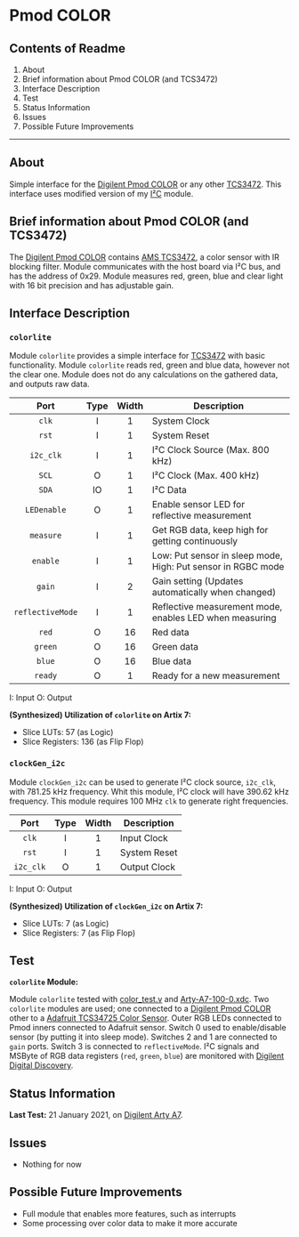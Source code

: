 # Pmod COLOR

## Contents of Readme

1. About
2. Brief information about Pmod COLOR (and TCS3472)
3. Interface Description
4. Test
5. Status Information
6. Issues
7. Possible Future Improvements

---

## About

Simple interface for the [Digilent Pmod COLOR](https://reference.digilentinc.com/reference/pmod/pmodcolor/start) or any other [TCS3472](https://ams.com/documents/20143/36005/TCS3472_DS000390_3-00.pdf/6fe47e15-e32f-7fa7-03cb-22935da44b26). This interface uses modified version of my [I²C](https://gitlab.com/suoglu/i2c) module.

## Brief information about Pmod COLOR (and TCS3472)

The [Digilent Pmod COLOR](https://reference.digilentinc.com/reference/pmod/pmodcolor/start) contains [AMS TCS3472](https://ams.com/documents/20143/36005/TCS3472_DS000390_3-00.pdf/6fe47e15-e32f-7fa7-03cb-22935da44b26), a color sensor with IR blocking filter. Module communicates with the host board via I²C bus, and has the address of 0x29. Module measures red, green, blue and clear light with 16 bit precision and has adjustable gain.

## Interface Description

### `colorlite`

Module `colorlite` provides a simple interface for [TCS3472](https://ams.com/documents/20143/36005/TCS3472_DS000390_3-00.pdf/6fe47e15-e32f-7fa7-03cb-22935da44b26) with basic functionality. Module `colorlite` reads red, green and blue data, however not the clear one. Module does not do any calculations on the gathered data, and outputs raw data.

|   Port   | Type | Width |  Description |
| :------: | :----: | :----: |  ------  |
| `clk` | I | 1 | System Clock |
| `rst` | I | 1 | System Reset |
| `i2c_clk` | I | 1 | I²C Clock Source (Max. 800 kHz) |
| `SCL` | O | 1 | I²C Clock (Max. 400 kHz) |
| `SDA` | IO | 1 | I²C Data |
| `LEDenable` | O | 1 | Enable sensor LED for reflective measurement |
| `measure` | I | 1 | Get RGB data, keep high for getting continuously  |
| `enable` | I | 1 | Low: Put sensor in sleep mode, High: Put sensor in RGBC mode  |
| `gain` | I | 2 | Gain setting (Updates automatically when changed) |
| `reflectiveMode` | I | 1 | Reflective measurement mode, enables LED when measuring |
| `red` | O | 16 | Red data |
| `green` | O | 16 | Green data |
| `blue` | O | 16 | Blue data |
| `ready` | O | 1 | Ready for a new measurement |

I: Input  O: Output

**(Synthesized) Utilization of `colorlite` on Artix 7:**

- Slice LUTs: 57 (as Logic)
- Slice Registers: 136 (as Flip Flop)

### `clockGen_i2c`

Module `clockGen_i2c` can be used to generate I²C clock source, `i2c_clk`, with 781.25 kHz frequency. Whit this module, I²C clock will have 390.62 kHz frequency. This module requires 100 MHz `clk` to generate right frequencies.

|   Port   | Type | Width |  Description |
| :------: | :----: | :----: |  ------  |
| `clk` | I | 1 | Input Clock |
| `rst` | I | 1 | System Reset |
| `i2c_clk` | O | 1 | Output Clock |

I: Input  O: Output

**(Synthesized) Utilization of `clockGen_i2c` on Artix 7:**

- Slice LUTs: 7 (as Logic)
- Slice Registers: 7 (as Flip Flop)

## Test

**`colorlite` Module:**

Module `colorlite` tested with [color_test.v](Pmods/COLOR/Test/color_test.v) and [Arty-A7-100-0.xdc](Pmods/COLOR/Test/Arty-A7-100-0.xdc). Two `colorlite` modules are used; one connected to a [Digilent Pmod COLOR](https://reference.digilentinc.com/reference/pmod/pmodcolor/start) other to a [Adafruit TCS34725 Color Sensor](https://learn.adafruit.com/adafruit-color-sensors). Outer RGB LEDs connected to Pmod inners connected to Adafruit sensor. Switch 0 used to enable/disable sensor (by putting it into sleep mode). Switches 2 and 1 are connected to `gain` ports. Switch 3 is connected to `reflectiveMode`. I²C signals and MSByte of RGB data registers (`red`, `green`, `blue`) are monitored with [Digilent Digital Discovery](https://reference.digilentinc.com/reference/instrumentation/digital-discovery/start).

## Status Information

**Last Test:** 21 January 2021, on [Digilent Arty A7](https://reference.digilentinc.com/reference/programmable-logic/arty-a7/start).

## Issues

- Nothing for now

## Possible Future Improvements

- Full module that enables more features, such as interrupts
- Some processing over color data to make it more accurate
